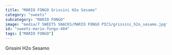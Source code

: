 ```yaml
---
title: "MARIO FONGO Grissini H2o Sesamo"
category: "sweets"
subcategory: "MARIO FONGO"
image: "media/7 SWEETS SNACKS/MARIO FONGO PICS/grissini_h2o_sesamo.jpg"
id: "sweets-mario-fongo-404"
tags: ["MARIO FONGO"]
---
```


Grissini H2o Sesamo
